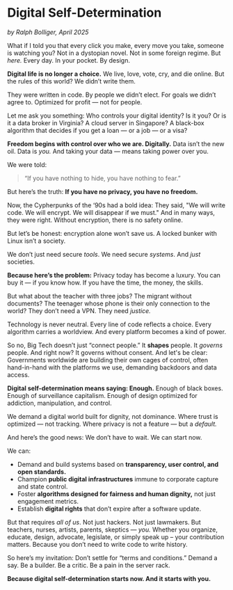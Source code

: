 # Digital Self-Determination

*by Ralph Bolliger, April 2025*

What if I told you that every click you make, every move you take, someone is watching you? Not in a dystopian novel. Not in some foreign regime. But *here.* Every day. In your pocket. By design.

**Digital life is no longer a choice.** We live, love, vote, cry, and die online. But the rules of this world? We didn’t write them.

They were written in code. By people we didn’t elect. For goals we didn’t agree to. Optimized for profit — not for people.

Let me ask you something: Who controls your digital identity? Is it you? Or is it a data broker in Virginia? A cloud server in Singapore? A black-box algorithm that decides if you get a loan — or a job — or a visa?

**Freedom begins with control over who we are. Digitally.** Data isn’t the new oil. Data is *you.* And taking your data — means taking power over you.

We were told:

> “If you have nothing to hide, you have nothing to fear.”

But here’s the truth: **If you have no privacy, you have no freedom.**

Now, the Cypherpunks of the ‘90s had a bold idea: They said, "We will write code. We will encrypt. We will disappear if we must." And in many ways, they were right. Without encryption, there is no safety online.

But let’s be honest: encryption alone won’t save us. A locked bunker with Linux isn’t a society.

We don’t just need secure *tools*. We need secure *systems*. And *just* societies.

**Because here’s the problem:** Privacy today has become a luxury. You can buy it — if you know how. If you have the time, the money, the skills.

But what about the teacher with three jobs? The migrant without documents? The teenager whose phone is their only connection to the world? They don’t need a VPN. They need *justice.*

Technology is never neutral. Every line of code reflects a choice. Every algorithm carries a worldview. And every platform becomes a kind of power.

So no, Big Tech doesn’t just “connect people.” It **shapes** people. It *governs* people. And right now? It governs without consent. And let's be clear: Governments worldwide are building their own cages of control, often hand-in-hand with the platforms we use, demanding backdoors and data access.

**Digital self-determination means saying: Enough.** Enough of black boxes. Enough of surveillance capitalism. Enough of design optimized for addiction, manipulation, and control.

We demand a digital world built for dignity, not dominance. Where trust is optimized — not tracking. Where privacy is not a feature — but a *default.*

And here’s the good news: We don’t have to wait. We can start now.

We can:
*   Demand and build systems based on **transparency, user control, and open standards.**
*   Champion **public digital infrastructures** immune to corporate capture and state control.
*   Foster **algorithms designed for fairness and human dignity,** not just engagement metrics.
*   Establish **digital rights** that don’t expire after a software update.

But that requires *all of us*. Not just hackers. Not just lawmakers. But teachers, nurses, artists, parents, skeptics — *you.* Whether you organize, educate, design, advocate, legislate, or simply speak up – your contribution matters. Because you don’t need to write code to write history.

So here’s my invitation: Don’t settle for “terms and conditions.” Demand a say. Be a builder. Be a critic. Be a pain in the server rack.

**Because digital self-determination starts now. And it starts with you.**
